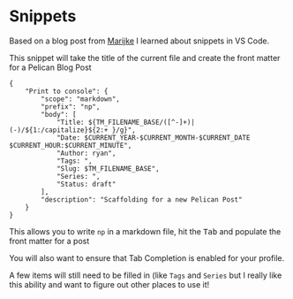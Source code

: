 # Snippets

Based on a blog post from [Marijke]([url](https://marijkeluttekes.dev/blog/articles/2024/01/13/til-visual-studio-code-snippets-have-variables/)) I learned about snippets in VS Code. 

This snippet will take the title of the current file and create the front matter for a Pelican Blog Post

```
{
    "Print to console": {
        "scope": "markdown",
        "prefix": "np",
        "body": [
            "Title: ${TM_FILENAME_BASE/([^-]+)|(-)/${1:/capitalize}${2:+ }/g}",
            "Date: $CURRENT_YEAR-$CURRENT_MONTH-$CURRENT_DATE $CURRENT_HOUR:$CURRENT_MINUTE",
            "Author: ryan",
            "Tags: ",
            "Slug: $TM_FILENAME_BASE",
            "Series: ",
            "Status: draft"
        ],
        "description": "Scaffolding for a new Pelican Post"
    }
}

```

This allows you to write `np` in a markdown file, hit the <kbd>Tab</kbd> and populate the front matter for a post

You will also want to ensure that Tab Completion is enabled for your profile. 

A few items will still need to be filled in (like `Tags` and `Series` but I really like this ability and want to figure out other places to use it!
